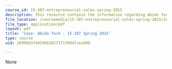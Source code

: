 ```yaml
---
course_id: 15-387-entrepreneurial-sales-spring-2015
description: This resource contains the information regarding Abido Tech.
file_location: /coursemedia/15-387-entrepreneurial-sales-spring-2015/26999d374d29bb28271f1f6847cead99_MIT15_387S15_Abido_Tech.pdf
file_type: application/pdf
layout: pdf
title: 'Case: Abido Tech - 15.387 Spring 2015'
type: course
uid: 26999d374d29bb28271f1f6847cead99

---
```

None